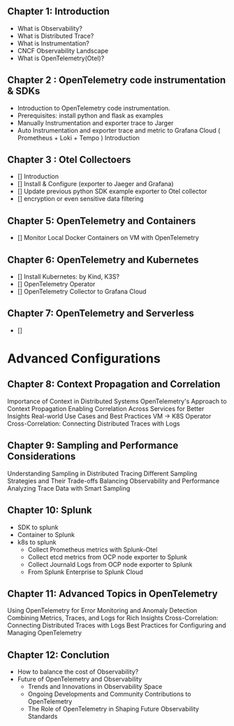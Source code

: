 ## Chapter 1: Introduction

- What is Observability?
- What is Distributed Trace?
- What is Instrumentation?
- CNCF Observability Landscape
- What is OpenTelemetry(Otel)?

## Chapter 2 : OpenTelemetry code instrumentation & SDKs 

- Introduction to OpenTelemetry code instrumentation.
- Prerequisites: install python and flask as examples
- Manually Instrumentation and exporter trace to Jarger
- Auto Instrumentation and exporter trace and metric to Grafana Cloud ( Prometheus + Loki + Tempo ) Introduction

## Chapter 3 : Otel Collectoers

- [] Introduction
- [] Install & Configure (exporter to Jaeger and Grafana)
- [] Update previous python SDK example exporter to Otel collector
- [] encryption or even sensitive data filtering

## Chapter 5: OpenTelemetry and Containers
- [] Monitor Local Docker Containers on VM with OpenTelemetry

## Chapter 6: OpenTelemetry and Kubernetes
- [] Install Kubernetes: by Kind, K3S?
- [] OpenTelemetry Operator
- [] OpenTelemetry Collector to Grafana Cloud

## Chapter 7: OpenTelemetry and Serverless

- [] 

Advanced Configurations
================================================================

## Chapter 8: Context Propagation and Correlation

Importance of Context in Distributed Systems
OpenTelemetry's Approach to Context Propagation
Enabling Correlation Across Services for Better Insights
Real-world Use Cases and Best Practices
VM -> K8S Operator
Cross-Correlation: Connecting Distributed Traces with Logs

## Chapter 9: Sampling and Performance Considerations

Understanding Sampling in Distributed Tracing
Different Sampling Strategies and Their Trade-offs
Balancing Observability and Performance
Analyzing Trace Data with Smart Sampling


## Chapter 10: Splunk

- SDK to splunk
- Container to Splunk
- k8s to splunk
  - Collect Prometheus metrics with Splunk-Otel
  - Collect etcd metrics from OCP node exporter to Splunk
  - Collect Journald Logs from OCP node exporter to Splunk
  - From Splunk Enterprise to Splunk Cloud


## Chapter 11: Advanced Topics in OpenTelemetry

Using OpenTelemetry for Error Monitoring and Anomaly Detection
Combining Metrics, Traces, and Logs for Rich Insights
Cross-Correlation: Connecting Distributed Traces with Logs
Best Practices for Configuring and Managing OpenTelemetry

## Chapter 12: Conclution

- How to balance the cost of Observability?
- Future of OpenTelemetry and Observability
  - Trends and Innovations in Observability Space
  - Ongoing Developments and Community Contributions to OpenTelemetry
  - The Role of OpenTelemetry in Shaping Future Observability Standards

